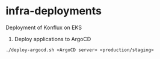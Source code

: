 # infra-deployments

Deployment of Konflux on EKS

1. Deploy applications to ArgoCD 
```
./deploy-argocd.sh <ArgoCD server> <production/staging>
```
